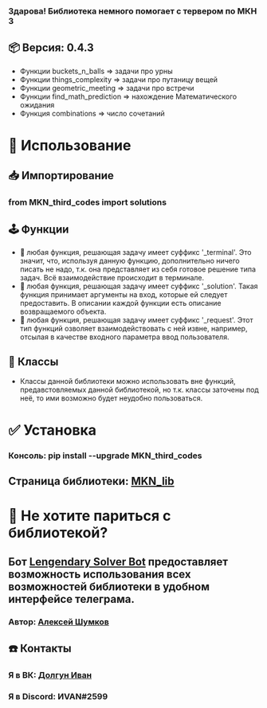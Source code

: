 ### Здарова! Библиотека немного помогает с тервером по МКН 3

## 📦 Версия: 0.4.3

- Функции buckets_n_balls => задачи про урны
- Функции things_complexity => задачи про путаницу вещей
- Функции geometric_meeting => задачи про встречи
- Функции find_math_prediction => нахождение Математического ожидания
- Функция combinations => число сочетаний

# 🔩 Использование
## 📥 Импортирование
### from MKN_third_codes import solutions
## 🕹 Функции
- 📱 любая функция, решающая задачу имеет суффикс '_terminal'. Это значит, что, используя данную функцию, дополнительно ничего писать не надо, т.к. она представляет из себя готовое решение типа задач. Всё взаимодействие происходит в терминале.
- 📲 любая функция, решающая задачу имеет суффикс '_solution'. Такая функция принимает аргументы на вход, которые ей следует предоставить. В описании каждой функции есть описание возвращаемого объекта.
- 📨 любая функция, решающая задачу имеет суффикс '_request'. Этот тип функций озволяет взаимодействовать с ней извне, например, отсылая в качестве входного параметра ввод пользователя.
## 🧱 Классы
- Классы данной библиотеки можно использовать вне функций, предавстовляемых данной библиотекой, но т.к. классы заточены под неё, то ими возможно будет неудобно пользоваться.

# ✅ Установка
### Консоль: pip install --upgrade MKN_third_codes
## Страница библиотеки: [MKN_lib][libaPage]

# 🧀 Не хотите париться с библиотекой?
## Бот [Lengendary Solver Bot][AlekseiBot] предоставляет возможность использования всех возможностей библиотеки в удобном интерфейсе телеграма.
### Автор: [Алексей Шумков][LehaVK]

## ☎️ Контакты
### Я в ВК: [Долгун Иван][vkCom]
### Я в Discord: ИVAN#2599

[vkCom]: https://vk.com/ivandolgun
[libaPage]: https://pypi.org/project/MKN-third-codes/
[AlekseiBot]: https://t.me/mkn_solver_bot
[LehaVK]: https://vk.com/miranchuk5959